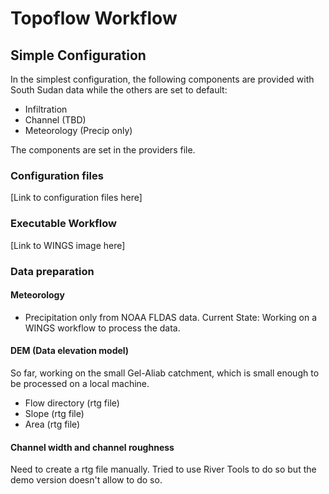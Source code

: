 # Topoflow Workflow

## Simple Configuration

In the simplest configuration, the following components are provided with South Sudan data while the others are set to default:
* Infiltration
* Channel (TBD)
* Meteorology (Precip only)

The components are set in the providers file.

### Configuration files

[Link to configuration files here]

### Executable Workflow

[Link to WINGS image here]

### Data preparation
#### Meteorology

* Precipitation only from NOAA FLDAS data. Current State: Working on a WINGS workflow to process the data.

#### DEM (Data elevation model)

So far, working on the small Gel-Aliab catchment, which is small enough to be processed on a local machine.

* Flow directory (rtg file)
* Slope (rtg file)
* Area (rtg file)

#### Channel width and channel roughness
Need to create a rtg file manually. Tried to use River Tools to do so but the demo version doesn't allow to do so.
